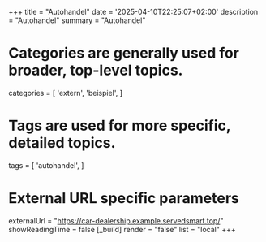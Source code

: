 +++
title = "Autohandel"
date = '2025-04-10T22:25:07+02:00'
description = "Autohandel"
summary = "Autohandel"
# Categories are generally used for broader, top-level topics.
categories = [
 'extern',
 'beispiel',
]
# Tags are used for more specific, detailed topics.
tags = [
 'autohandel',
]
# External URL specific parameters
externalUrl = "https://car-dealership.example.servedsmart.top/"
showReadingTime = false
[_build]
render = "false"
list = "local"
+++
